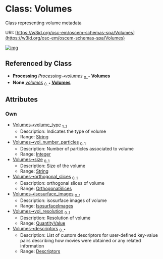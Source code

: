 
# Class: Volumes

Class representing volume metadata

URI: [https://w3id.org/osc-em/oscem-schemas-spa/Volumes](https://w3id.org/osc-em/oscem-schemas-spa/Volumes)


[![img](https://yuml.me/diagram/nofunky;dir:TB/class/[Descriptors]<descriptors%200..*-++[Volumes&#124;volume_type:string;vol_number_particles:integer%20%3F;size:string%20%3F],[QuantityValue]<vol_resolution%200..1-++[Volumes],[IsosurfaceImages]<isosurface_images%200..1-++[Volumes],[OrthogonalSlices]<orthogonal_slices%200..1-++[Volumes],[Processing]++-%20volumes%200..*>[Volumes],[Processing]++-%20volumes(i)%200..*>[Volumes],[QuantityValue],[Processing],[OrthogonalSlices],[IsosurfaceImages],[Descriptors])](https://yuml.me/diagram/nofunky;dir:TB/class/[Descriptors]<descriptors%200..*-++[Volumes&#124;volume_type:string;vol_number_particles:integer%20%3F;size:string%20%3F],[QuantityValue]<vol_resolution%200..1-++[Volumes],[IsosurfaceImages]<isosurface_images%200..1-++[Volumes],[OrthogonalSlices]<orthogonal_slices%200..1-++[Volumes],[Processing]++-%20volumes%200..*>[Volumes],[Processing]++-%20volumes(i)%200..*>[Volumes],[QuantityValue],[Processing],[OrthogonalSlices],[IsosurfaceImages],[Descriptors])

## Referenced by Class

 *  **[Processing](Processing.md)** *[Processing➞volumes](Processing_volumes.md)*  <sub>0..\*</sub>  **[Volumes](Volumes.md)**
 *  **None** *[volumes](volumes.md)*  <sub>0..\*</sub>  **[Volumes](Volumes.md)**

## Attributes


### Own

 * [Volumes➞volume_type](Volumes_volume_type.md)  <sub>1..1</sub>
     * Description: Indicates the type of volume
     * Range: [String](types/String.md)
 * [Volumes➞vol_number_particles](Volumes_vol_number_particles.md)  <sub>0..1</sub>
     * Description: Number of particles associated to volume
     * Range: [Integer](types/Integer.md)
 * [Volumes➞size](Volumes_size.md)  <sub>0..1</sub>
     * Description: Size of the volume
     * Range: [String](types/String.md)
 * [Volumes➞orthogonal_slices](Volumes_orthogonal_slices.md)  <sub>0..1</sub>
     * Description: orthogonal slices of volume
     * Range: [OrthogonalSlices](OrthogonalSlices.md)
 * [Volumes➞isosurface_images](Volumes_isosurface_images.md)  <sub>0..1</sub>
     * Description: isosurface images of volume
     * Range: [IsosurfaceImages](IsosurfaceImages.md)
 * [Volumes➞vol_resolution](Volumes_vol_resolution.md)  <sub>0..1</sub>
     * Description: Resolution of volume
     * Range: [QuantityValue](QuantityValue.md)
 * [Volumes➞descriptors](Volumes_descriptors.md)  <sub>0..\*</sub>
     * Description: List of custom descriptors for user-defined key-value pairs describing how movies were obtained or any related information
     * Range: [Descriptors](Descriptors.md)
